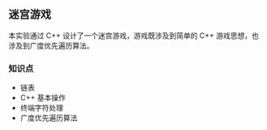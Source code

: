 ## 迷宫游戏  
本实验通过 C++ 设计了一个迷宫游戏，游戏既涉及到简单的 C++ 游戏思想，也涉及到广度优先遍历算法。 
### 知识点
- 链表  
- C++ 基本操作  
- 终端字符处理  
- 广度优先遍历算法  
